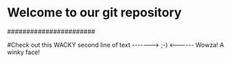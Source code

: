 # Welcome to our git repository

#######################

#Check out this WACKY second line of text -------> ;-) <------ Wowza! A winky face!
